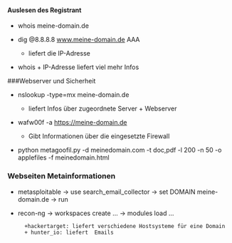 #### Auslesen des Registrant

+ whois meine-domain.de
    
    
+ dig @8.8.8.8 www.meine-domain.de AAA
    + liefert die IP-Adresse
    
+ whois + IP-Adresse liefert viel mehr Infos

###Webserver und Sicherheit
+ nslookup -type=mx meine-domain.de  
    + liefert Infos über zugeordnete Server + Webserver
    
+ wafw00f -a https://meine-domain.de 
    + Gibt Informationen über die eingesetzte Firewall
  
+ python metagoofil.py -d meinedomain.com -t doc,pdf -l 200 -n 50 -o applefiles -f meinedomain.html

### Webseiten Metainformationen

+ metasploitable -> use search_email_collector -> set DOMAIN meine-domain.de -> run

+ recon-ng -> workspaces create ... -> modules load ...
  
        +hackertarget: liefert verschiedene Hostsysteme für eine Domain
        + hunter_io: liefert  Emails

### 
